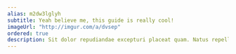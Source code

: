 ```yaml
---
alias: m2dw3lglyh
subtitle: Yeah believe me, this guide is really cool!
imageUrl: "http://imgur.com/a/dvsep"
ordered: true
description: Sit dolor repudiandae excepturi placeat quam. Natus repellat aspernatur aspernatur id aliquid quod rerum amet consectetur, maiores? Nam odio et facilis hic dignissimos aliquid? Maiores in deleniti amet necessitatibus sint!
---
```


